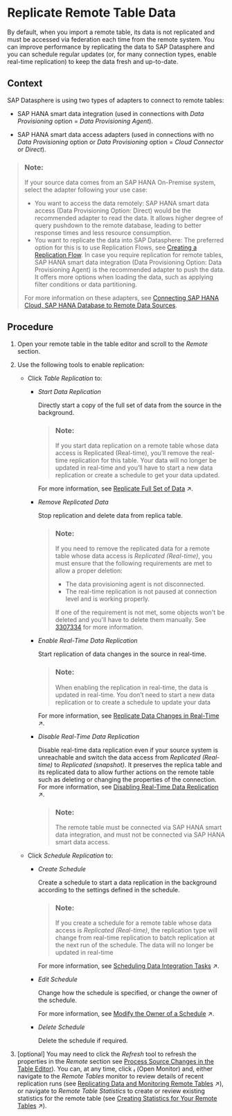 <!-- loio7e258a7554f84bf386c1bb029df5413f -->

<link rel="stylesheet" type="text/css" href="../css/sap-icons.css"/>

# Replicate Remote Table Data

By default, when you import a remote table, its data is not replicated and must be accessed via federation each time from the remote system. You can improve performance by replicating the data to SAP Datasphere and you can schedule regular updates \(or, for many connection types, enable real-time replication\) to keep the data fresh and up-to-date.



## Context

SAP Datasphere is using two types of adapters to connect to remote tables:

-   SAP HANA smart data integration \(used in connections with *Data Provisioning* option = *Data Provisioning Agent*\).

-   SAP HANA smart data access adapters \(used in connections with no *Data Provisioning* option or *Data Provisioning* option = *Cloud Connector* or *Direct*\).

> ### Note:  
> If your source data comes from an SAP HANA On-Premise system, select the adapter following your use case:
> 
> -   You want to access the data remotely: SAP HANA smart data access \(Data Provisioning Option: Direct\) would be the recommended adapter to read the data. It allows higher degree of query pushdown to the remote database, leading to better response times and less resource consumption.
> -   You want to replicate the data into SAP Datasphere: The preferred option for this is to use Replication Flows, see [Creating a Replication Flow](creating-a-replication-flow-25e2bd7.md). In case you require replication for remote tables, SAP HANA smart data integration \(Data Provisioning Option: Data Provisioning Agent\) is the recommended adapter to push the data. It offers more options when loading the data, such as applying filter conditions or data partitioning.
> 
> For more information on these adapters, see [Connecting SAP HANA Cloud, SAP HANA Database to Remote Data Sources](https://help.sap.com/docs/HANA_CLOUD/db19c7071e5f4101837e23f06e576495/afa3769a2ecb407695908cfb4e3a9463.html).



## Procedure

1.  Open your remote table in the table editor and scroll to the *Remote* section.

2.  Use the following tools to enable replication:

    -   Click *Table Replication* to:

        -   *Start Data Replication*

            Directly start a copy of the full set of data from the source in the background.

            > ### Note:  
            > If you start data replication on a remote table whose data access is Replicated \(Real-time\), you’ll remove the real-time replication for this table. Your data will no longer be updated in real-time and you’ll have to start a new data replication or create a schedule to get your data updated.

            For more information, see [Replicate Full Set of Data](https://help.sap.com/viewer/9f36ca35bc6145e4acdef6b4d852d560/DEV_CURRENT/en-US/35632cd706474d9796fa5da56ba15c6b.html "Start a data replication to copy the full set of data from your source object (usually a database table or view) into SAP Datasphere.") :arrow_upper_right:.

        -   *Remove Replicated Data*

            Stop replication and delete data from replica table.

            > ### Note:  
            > If you need to remove the replicated data for a remote table whose data access is *Replicated \(Real-time\)*, you must ensure that the following requirements are met to allow a proper deletion:
            > 
            > -   The data provisioning agent is not disconnected.
            > -   The real-time replication is not paused at connection level and is working properly.
            > 
            > If one of the requirement is not met, some objects won't be deleted and you'll have to delete them manually. See [3307334](https://me.sap.com/notes/3307334) for more information.

        -   *Enable Real-Time Data Replication*

            Start replication of data changes in the source in real-time.

            > ### Note:  
            > When enabling the replication in real-time, the data is updated in real-time. You don’t need to start a new data replication or to create a schedule to update your data

            For more information, see [Replicate Data Changes in Real-Time](https://help.sap.com/viewer/9f36ca35bc6145e4acdef6b4d852d560/DEV_CURRENT/en-US/441d327ead5c49d580d8600301735c83.html "Use real-time replication to copy the data changes from your source object in real-time into SAP Datasphere.") :arrow_upper_right:.

        -   *Disable Real-Time Data Replication*

            Disable real-time data replication even if your source system is unreachable and switch the data access from *Replicated \(Real-time\)* to *Replicated \(snapshot\)*. It preserves the replica table and its replicated data to allow further actions on the remote table such as deleting or changing the properties of the connection. For more information, see [Disabling Real-Time Data Replication](https://help.sap.com/viewer/9f36ca35bc6145e4acdef6b4d852d560/DEV_CURRENT/en-US/82380e6f01c84fac898a285ac40a1e50.html "Disable real-time data replication even if your source system is unreachable, and switch the data access from Replicated (Real-time) to Replicated (Snapshot).") :arrow_upper_right:.

            > ### Note:  
            > The remote table must be connected via SAP HANA smart data integration, and must not be connected via SAP HANA smart data access.


    -   Click *Schedule Replication* to:
        -   *Create Schedule*

            Create a schedule to start a data replication in the background according to the settings defined in the schedule.

            > ### Note:  
            > If you create a schedule for a remote table whose data access is *Replicated \(Real-time\)*, the replication type will change from real-time replication to batch replication at the next run of the schedule. The data will no longer be updated in real-time

            For more information, see [Scheduling Data Integration Tasks](https://help.sap.com/viewer/9f36ca35bc6145e4acdef6b4d852d560/DEV_CURRENT/en-US/7fa07621d9c0452a978cb2cc8e4cd2b1.html "Schedule data integration tasks to run periodically at a specified date or time.") :arrow_upper_right:.

        -   *Edit Schedule*

            Change how the schedule is specified, or change the owner of the schedule.

            For more information, see [Modify the Owner of a Schedule](https://help.sap.com/viewer/9f36ca35bc6145e4acdef6b4d852d560/DEV_CURRENT/en-US/4b660c0395454bd0923f732eef4ee4b2.html "Per default, the user who creates a task schedule owns the schedule which means that the job scheduling component runs the task on the owner's behalf according to the defined schedule. You can assign the ownership of the schedule to yourself.") :arrow_upper_right:.

        -   *Delete Schedule*

            Delete the schedule if required.



3.  \[optional\] You may need to click the *Refresh* tool to refresh the properties in the *Remote* section see [Process Source Changes in the Table Editor](process-source-changes-in-the-table-editor-622328b.md)\). You can, at any time, click <span class="SAP-icons-V5"></span> \(Open Monitor\) and, either navigate to the *Remote Tables* monitor to review details of recent replication runs \(see [Replicating Data and Monitoring Remote Tables](https://help.sap.com/viewer/9f36ca35bc6145e4acdef6b4d852d560/DEV_CURRENT/en-US/4dd95d7bff1f48b399c8b55dbdd34b9e.html "In the Remote Tables monitor, you can find a remote table monitor per space. Here, you can copy data from remote tables that have been deployed in your space into SAP Datasphere, and you can monitor the replication of the data. You can copy or schedule copying the full set of data from the source, or you can set up replication of data changes in real-time via change data capturing (CDC).") :arrow_upper_right:\), or navigate to *Remote Table Statistics* to create or review existing statistics for the remote table \(see [Creating Statistics for Your Remote Tables](https://help.sap.com/viewer/9f36ca35bc6145e4acdef6b4d852d560/DEV_CURRENT/en-US/e4120bbb98e44994aa1e0b32ff3f209d.html "Create statistics for your remote tables to improve federated query execution.") :arrow_upper_right:\).


